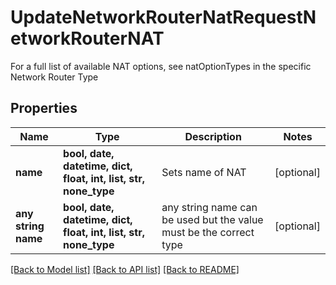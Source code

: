 # UpdateNetworkRouterNatRequestNetworkRouterNAT

For a full list of available NAT options, see natOptionTypes in the specific Network Router Type

## Properties
Name | Type | Description | Notes
------------ | ------------- | ------------- | -------------
**name** | **bool, date, datetime, dict, float, int, list, str, none_type** | Sets name of NAT | [optional] 
**any string name** | **bool, date, datetime, dict, float, int, list, str, none_type** | any string name can be used but the value must be the correct type | [optional]

[[Back to Model list]](../README.md#documentation-for-models) [[Back to API list]](../README.md#documentation-for-api-endpoints) [[Back to README]](../README.md)


